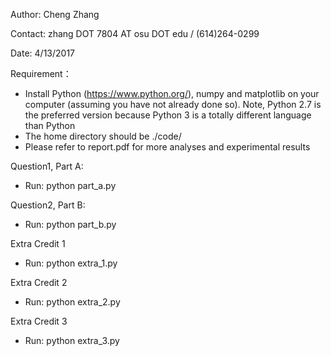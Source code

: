 Author: Cheng Zhang

Contact: zhang DOT 7804 AT osu DOT edu / (614)264-0299

Date: 4/13/2017

Requirement：
+ Install Python (https://www.python.org/), numpy and matplotlib on your computer (assuming you have not already done so). Note, Python 2.7 is the preferred version because Python 3 is a totally different language than Python
+ The home directory should be ./code/
+ Please refer to report.pdf for more analyses and experimental results

Question1, Part A: 
+ Run: python part_a.py

Question2, Part B:
+ Run: python part_b.py <number of gaussian> <iteration number>

Extra Credit 1
+ Run: python extra_1.py <number of gaussian> <iteration number>

Extra Credit 2
+ Run: python extra_2.py

Extra Credit 3
+ Run: python extra_3.py <number of gaussian> <iteration number>
